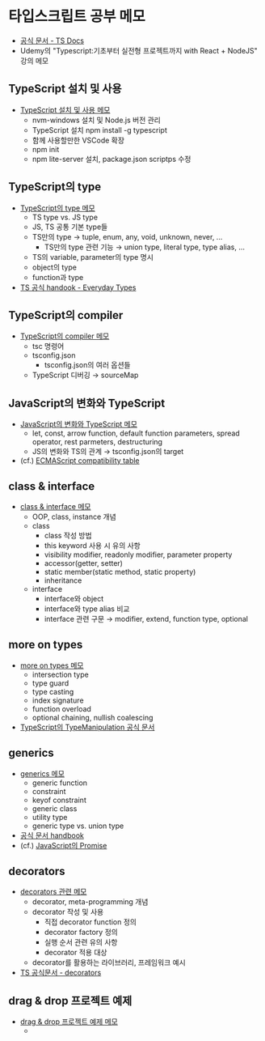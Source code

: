 # 타입스크립트 공부 메모
- [공식 문서 - TS Docs](https://www.typescriptlang.org/docs/)
- Udemy의 "Typescript:기초부터 실전형 프로젝트까지 with React + NodeJS" 강의 메모

## TypeScript 설치 및 사용
- [TypeScript 설치 및 사용 메모](memos/01-installing-typescript.md)
  - nvm-windows 설치 및 Node.js 버전 관리
  - TypeScript 설치 npm install -g typescript
  - 함께 사용할만한 VSCode 확장
  - npm init
  - npm lite-server 설치, package.json scriptps 수정

## TypeScript의 type
- [TypeScript의 type 메모](memos/02-types-of-typescript.md)
  - TS type vs. JS type
  - JS, TS 공통 기본 type들
  - TS만의 type → tuple, enum, any, void, unknown, never, ...
    - TS만의 type 관련 기능 → union type, literal type, type alias, ...
  - TS의 variable, parameter의 type 명시
  - object의 type
  - function과 type
- [TS 공식 handook - Everyday Types](https://www.typescriptlang.org/docs/handbook/2/everyday-types.html)

## TypeScript의 compiler
- [TypeScript의 compiler 메모](memos/03-typescript-compiler.md)
  - tsc 명령어
  - tsconfig.json
    - tsconfig.json의 여러 옵션들
  - TypeScript 디버깅 → sourceMap

## JavaScript의 변화와 TypeScript
- [JavaScript의 변화와 TypeScript 메모](memos/04-modern-javascript-and-typescript.md)
  - let, const, arrow function, default function parameters, spread operator, rest parmeters, destructuring
  - JS의 변화와 TS의 관계 → tsconfig.json의 target
- (cf.) [ECMAScript compatibility table](https://compat-table.github.io/compat-table/es6/)

## class & interface
- [class & interface 메모](memos/05-class-and-interface.md)
  - OOP, class, instance 개념
  - class
    - class 작성 방법
    - this keyword 사용 시 유의 사항
    - visibility modifier, readonly modifier, parameter property
    - accessor(getter, setter)
    - static member(static method, static property)
    - inheritance
  - interface
    - interface와 object
    - interface와 type alias 비교
    - interface 관련 구문 → modifier, extend, function type, optional

## more on types
- [more on types 메모](memos/06-more-on-types.md)
  - intersection type
  - type guard
  - type casting
  - index signature
  - function overload
  - optional chaining, nullish coalescing
- [TypeScript의 TypeManipulation 공식 문서](https://www.typescriptlang.org/docs/handbook/2/types-from-types.html)

## generics
- [generics 메모](memos/07-generics.md)
  - generic function
  - constraint
  - keyof constraint
  - generic class
  - utility type
  - generic type vs. union type
- [공식 문서 handbook](https://www.typescriptlang.org/docs/handbook/2/generics.html)
- (cf.) [JavaScript의 Promise](https://developer.mozilla.org/en-US/docs/Web/JavaScript/Reference/Global_Objects/Promise)

## decorators
- [decorators 관련 메모](memos/08-decorators.md)
  - decorator, meta-programming 개념
  - decorator 작성 및 사용
    - 직접 decorator function 정의
    - decorator factory 정의
    - 실행 순서 관련 유의 사항
    - decorator 적용 대상
  - decorator를 활용하는 라이브러리, 프레임워크 예시
- [TS 공식문서 - decorators](https://www.typescriptlang.org/docs/handbook/decorators.html)

## drag & drop 프로젝트 예제
- [drag & drop 프로젝트 예제 메모](memos/09-drag-and-drop-example.md)
  - <template>과 TS 클래스를 이용한 렌더링
  - decorator 활용
  - DOM의 input 제어
  - interface를 활용한 검증
  - 프로젝트를 나타내는 데이터 구조를 작성하고, 리스트로 렌더링하도록 전달
  - 프로젝트 전역 상태 관리 인스턴스를 이용한 상태 관리
  - type 안정성을 활용하기 위해 Project 타입(클래스), Listener 타입(custom type) 추가
  - enum 사용
  - DOM에 렌더링하는 class들이 공통으로 갖는 모든 기능을 관리할 base class와 이를 상속한 클래스 사용
  - getter 사용(JS 문법) → [모던 JavaScript 튜토리얼 - 프로퍼티 getter와 setter](https://ko.javascript.info/property-accessors)
  - 드래그 앤 드롭 이벤트로 화면만 조정하는 것을 넘어서 상태 조정하기
  - (cf.) 드래그 앤 드롭 관련 참고 [MDN - HTML Drag and Drop API](https://developer.mozilla.org/en-US/docs/Web/API/HTML_Drag_and_Drop_API)

## 모듈 및 네임스페이스
- [모듈 및 네임스페이스 메모](memos/10-module-and-namespace.md)
  - modular code를 작성하여 코드를 여러 개의 파일로 분할하여 관리하기
    - 여러 .ts 파일 작성 / namespace & file bundling(TS) / ES6의 import, export (ES6 모듈)
  - TS namespace & file bundling 사용해보기
  - ES6 모듈을 활용한 import, export 사용해보기
- 참고 자료
  - https://medium.com/computed-comparisons/commonjs-vs-amd-vs-requirejs-vs-es6-modules-2e814b114a0b
  - https://developer.mozilla.org/en-US/docs/Web/JavaScript/Guide/Modules

## TypeScript와 함께 Webpack 사용하기(A Modern Build Workflow)
- [TypeScript와 함께 Webpack 사용하기(A Modern Build Workflow) 메모](memos/11-typescript-with-webpack.md)
  - Webpack의 필요성
  - Webpack 설치, 중요 종속성 → webpack, webpack-cli, webpack-dev-server, typescript, ts-loader
  - 입출력 구성 추가
    - tsconfig.json 구성
    - webpack.config.js 구성
  - ts-loader 패키지로 TypeScript 지원 추가
    - webpack.config.js 구성
    - Webpack 사용하여 빌드하기
  - webpack-dev-server 추가, 개발 시 빌드 설정, Webpack config 조정
  - dev, production 빌드 분리 → production 코드를 위한 webpack 워크플로 추가

## TypeScript와 서드파티 라이브러리
- [TypeScript와 서드파티 라이브러리 메모](memos/12-third-party-library.md)
  - TypeScript에서 JavaScript 라이브러리 사용하기 + 최후의 수단으로 "declare" 사용
    - 순수 JS 라이브러리를 사용할 때 발생하는 문제와 해결 방법
  - TypeScript 전용 라이브러리
    - ex. class-transformer, class-validator

## 장소 선택 및 공유 앱 예제 - TypeScript 사용 시 third party library 활용하기 실습
- [장소 선택 및 공유 앱 예제 메모](memos/13-searching-places-example.md)
  - 여러 종류의 third party library 사용해보기
    - Google Geocoding API, Google Maps JavaScript API, Google API 키 설정
      - npm에 있는 라이브러리가 아니더라도 적절한 type 패키지 활용 가능
    - Axios
    - dotenv
  - TypeScript를 사용하는 프로젝트에서 Google 지도로 지도 렌더링하기

## React.js 및 TypeScript
- [React.js 및 TypeScript 메모](memos/14-react-with-typescript.md)
  - React + TypeScript 프로젝트 설정하기
  - React와 TypeScript가 함께 작동하는 방식
  - TypeScript로 type과 함께 props 사용법, ref 사용법, 상태 관리 방법
